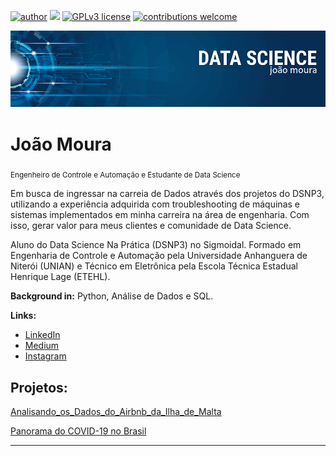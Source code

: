 [![author](https://img.shields.io/badge/author-joaomoura-red.svg)](https://www.linkedin.com/in/joao-v-l-moura/) [![](https://img.shields.io/badge/python-3.7+-blue.svg)](https://www.python.org/downloads/release/python-365/) [![GPLv3 license](https://img.shields.io/badge/License-GPLv3-blue.svg)](http://perso.crans.org/besson/LICENSE.html) [![contributions welcome](https://img.shields.io/badge/contributions-welcome-brightgreen.svg?style=flat)](https://github.com/joaovicbrss/joaovicbrss/issues)

<p align="center">
  <img src="banner.png" >
</p>

# João Moura
<sub>Engenheiro de Controle e Automação e Estudante de Data Science</sub>

Em busca de ingressar na carreia de Dados através dos projetos do DSNP3, utilizando a experiência adquirida com troubleshooting de máquinas e sistemas implementados em minha carreira na área de engenharia. Com isso, gerar valor para meus clientes e comunidade de Data Science.

Aluno do Data Science Na Prática (DSNP3) no Sigmoidal. Formado em Engenharia de Controle e Automação pela Universidade Anhanguera de Niterói (UNIAN) e Técnico em Eletrônica pela Escola Técnica Estadual Henrique Lage (ETEHL).

**Background in:** Python, Análise de Dados e SQL.

**Links:**
* [LinkedIn](https://www.linkedin.com/in/joao-v-l-moura/)
* [Medium](https://medium.com/@joaomsster)
* [Instagram](https://www.instagram.com/joao.v.lacerda.5)


## Projetos:

[Analisando_os_Dados_do_Airbnb_da_Ilha_de_Malta](https://github.com/joaovicbrss/portfolio/blob/main/Analisando_os_Dados_do_Airbnb_da_Ilha_de_Malta.ipynb)

[Panorama do COVID-19 no Brasil](https://github.com/joaovicbrss/portfolio/blob/main/Panorama_do_COVID_19_no_Brasil.ipynb)

---
